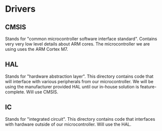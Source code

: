 # Drivers

## CMSIS
Stands for "common microcontroller software interface standard". Contains very
very low level details about ARM cores. The microcontroller we are using uses
the ARM Cortex M7.

## HAL
Stands for "hardware abstraction layer". This directory contains code that will
interface with various peripherals from our microcontroller. We will be using
the manufacturer provided HAL until our in-house solution is feature-complete.
Will use CMSIS.

## IC
Stands for "integrated circuit". This directory contains code that interfaces
with hardware outside of our microcontroller. Will use the HAL.
